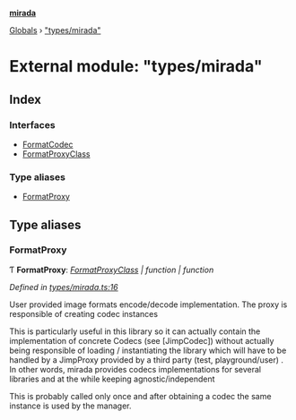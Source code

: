 **[mirada](../README.md)**

[Globals](../README.md) › ["types/mirada"](_types_mirada_.md)

# External module: "types/mirada"

## Index

### Interfaces

* [FormatCodec](../interfaces/_types_mirada_.formatcodec.md)
* [FormatProxyClass](../interfaces/_types_mirada_.formatproxyclass.md)

### Type aliases

* [FormatProxy](_types_mirada_.md#formatproxy)

## Type aliases

###  FormatProxy

Ƭ **FormatProxy**: *[FormatProxyClass](../interfaces/_types_mirada_.formatproxyclass.md) | function | function*

*Defined in [types/mirada.ts:16](https://github.com/cancerberoSgx/mirada/blob/eecc091/mirada/src/types/mirada.ts#L16)*

User provided image formats encode/decode implementation. The proxy is responsible of creating codec
instances

 This is particularly useful in this library so it can actually contain the implementation of concrete
 Codecs (see [JimpCodec]) without actually being responsible of loading / instantiating the library which
 will have to be handled by a JimpProxy provided by a third party (test, playground/user) . In other words,
 mirada provides codecs implementations for several libraries and at the while keeping agnostic/independent

 This is probably called only once and after obtaining a codec the same instance is used by the manager.